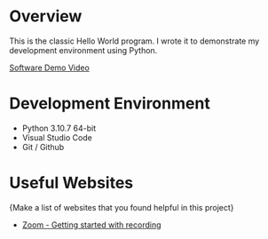 # Overview

This is the classic Hello World program. I wrote it to demonstrate my development environment using Python.

[Software Demo Video](http://youtube.link.goes.here)

# Development Environment

* Python 3.10.7 64-bit
* Visual Studio Code
* Git / Github

# Useful Websites

{Make a list of websites that you found helpful in this project}
* [Zoom - Getting started with recording](https://support.zoom.us/hc/en-us/articles/360059781332-Getting-started-with-recording)
